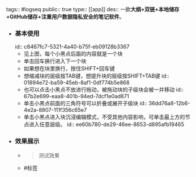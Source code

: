 tags:: #logseq
public:: true
type:: [[app]]
des:: 一款**大纲+双链+本地储存+GitHub储存+注重用户数据隐私安全的笔记软件**。

- ### 基本使用
  id:: c8467fc7-5321-4a40-b75f-eb09128b3367
	- 见上图，每个小黑点后面的内容就是一个块
	- 单击回车换行进入下一个块
	- 如果想在块里换行，按住SHIFT+回车键
	- 想缩减块的层级按TAB键，想提升块的层级按SHIFT+TAB键
	  id:: 01894e72-ba59-45eb-8af1-0df774b5e868
	- 也可以点击小黑点不放进行拖动，被拖动块的子级块会被一并移动
	  id:: 67b2e699-eaa8-401b-94ed-7dcf1e0ad871
	- 单击小黑点前面的三角符号可以折叠或展开子级块
	  id:: 36dd76a8-12b6-4e2a-8807-111f356c65e7
	- 单击小黑点进入块沉浸编辑模式，不受其他内容影响，可单击最上方的节点进入任意层级。
	  id:: ee60b780-de29-46ee-8653-d895afb19465
- ### 效果展示
	- > 测试效果
	- #标签